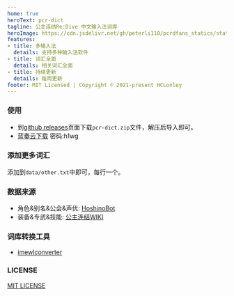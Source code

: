 ```yaml
---
home: true
heroText: pcr-dict
tagline: 公主连结Re:Dive 中文输入法词库
heroImage: https://cdn.jsdelivr.net/gh/peterli110/pcrdfans_statics/static/apple-touch-icon.png
features:
- title: 多输入法
  details: 支持多种输入法软件
- title: 词汇全面
  details: 相关词汇全面
- title: 持续更新
  details: 每周更新
footer: MIT Licensed | Copyright © 2021-present HCLonley
---
```


### 使用

- 到[github releases](https://github.com/HCLonely/pcr-dict/releases)页面下载`pcr-dict.zip`文件，解压后导入即可。
- [蓝奏云下载](https://hclonely.lanzous.com/b01c999ne) 密码:h1wg

### 添加更多词汇

添加到`data/other.txt`中即可，每行一个。

### 数据来源

- 角色&别名&公会&声优: [HoshinoBot](https://github.com/Ice-Cirno/HoshinoBot)
- 装备&专武&技能: [公主连结WIKI](https://wiki.biligame.com/pcr/%E9%A6%96%E9%A1%B5)

### 词库转换工具

- [imewlconverter](https://github.com/studyzy/imewlconverter)

### LICENSE

[MIT LICENSE](https://github.com/HCLonely/pcr-dict/blob/master/LICENSE)
